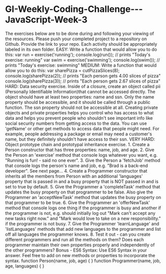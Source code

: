 # GI-Weekly-Coding-Challenge---JavaScript-Week-3
The exercises below are to be done during and following your viewing of the resources. Please push your completed project to a repository on Github. Provide the link to your repo. Each activity should be appropriately labeled in its own folder. EASY: Write a function that would allow you to do this: var run = exercise('running'); console.log(run()); // prints "Today's exercise: running" var swim = exercise('swimming'); console.log(swim()); // prints "Today's exercise: swimming" MEDIUM: Write a function that would allow you to do this: var sharePizza = cutPizzaSlices(8); console.log(sharePizza(2)); // prints "Each person gets 4.00 slices of pizza" console.log(sharePizza(3)); // prints "Each person gets 2.67 slices of pizza" HARD: Data security exercise. Inside of a closure, create an object called pii (Personally Identifiable Information)that cannot be accessed directly. The object should have at least two properties: name and ssn. Only the name property should be accessible, and it should be called through a public function. The ssn property should not be accessible at all. Creating private objects and private properties helps you control who has access to what data and helps you prevent people who shouldn't see important info like social security numbers from getting access to the data. You can use 'getName' or other get methods to access data that people might need. For example, people addressing a package or email may need a customer's name, but they definitely shouldn't have access to their ssn. VERY HARD: Object prototype chain and prototypal inheritance exercise. 1. Create a Person constructor that has three properties: name, job, and age. 2. Give the Person an 'exercise' method that console logs whatever you want, e.g. "Running is fun! - said no one ever". 3. Give the Person a 'fetchJob' method that console logs the person's name and job, e.g. "Brad is a back-end developer". See next page… 4. Create a Programmer constructor that inherits all the members from Person with an additional 'languages' property that is passed in and a busy property that is NOT passed in and is set to true by default. 5. Give the Programmer a 'completeTask' method that updates the busy property on that programmer to be false. Also give the Programmer an 'acceptNewTask' method that updates the busy property on that programmer to be true. 6. Give the Programmer an 'offerNewTask' method that console logs one thing if the programmer is busy and another if the programmer is not, e.g. should initially log out "Mark can't accept any new tasks right now." and "Mark would love to take on a new responsibility." if the programmer is not busy. 7. Give the Programmer 'learnLanguage' and 'listLanguages' methods that add new languages to the programmer and list off all languages the programmer knows. 8. Test it out - can you create different programmers and run all the methods on them? Does each programmer maintain their own properties properly and independently of the other programmers? Bonus - ES6 Syntax: Use ES6 Syntax in your answer. Feel free to add on new methods or properties to incorporate the syntax. function Person(name, job, age) { } function Programmer(name, job, age, languages) { }
